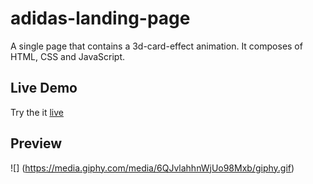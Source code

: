 # adidas-landing-page

A single page that contains a 3d-card-effect animation. It composes of HTML, CSS and JavaScript.

## Live Demo

Try the it [live](https://dagmawi-beyene.github.io/adidas-landing-page/)

## Preview

![] (https://media.giphy.com/media/6QJvlahhnWjUo98Mxb/giphy.gif)
